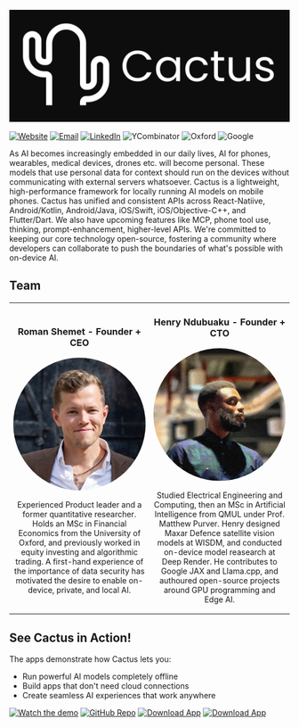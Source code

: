 ![Logo](../assets/banner.jpg)

[![Website][website-shield]][website-url]
[![Email][gmail-shield]][gmail-url]
[![LinkedIn][linkedin-shield]][linkedin-url]
![YCombinator](https://img.shields.io/badge/YCombinator-F0652F?style=for-the-badge&logo=ycombinator&logoColor=white)
![Oxford](https://img.shields.io/badge/Oxford_Seed_Fund-002147?style=for-the-badge&logo=oxford&logoColor=white)
![Google](https://img.shields.io/badge/Google_For_Startups-4285F4?style=for-the-badge&logo=google&logoColor=white)

[gmail-shield]: https://img.shields.io/badge/Gmail-red?style=for-the-badge&logo=gmail&logoColor=white
[gmail-url]: founders@cactuscompute.com

[linkedin-shield]: https://img.shields.io/badge/-LinkedIn-blue.svg?style=for-the-badge&logo=linkedin&colorB=blue
[linkedin-url]: https://www.linkedin.com/company/106281696

[discord-shield]: https://img.shields.io/badge/Discord-5865F2?style=for-the-badge&logo=discord&logoColor=white
[discord-url]: https://discord.gg/cBT6jcCF

[website-shield]: https://img.shields.io/badge/Website-black?style=for-the-badge&logo=safari&logoColor=white
[website-url]: https://cactuscompute.com

As AI becomes increasingly embedded in our daily lives, AI for phones, wearables, medical devices, drones etc. will become personal. These models that use personal data for context should run on the devices without communicating with external servers whatsoever.  Cactus is a lightweight, high-performance framework for locally running AI models on mobile phones. Cactus has unified and consistent APIs across React-Natiive, Android/Kotlin, Android/Java, iOS/Swift, iOS/Objective-C++, and Flutter/Dart. We also have upcoming features like MCP, phone tool use, thinking, prompt-enhancement, higher-level APIs. We're committed to keeping our core technology open-source, fostering a community where developers can collaborate to push the boundaries of what's possible with on-device AI.

## Team

<table>
  <tr>
    <td width="50%" align="center">
      <h3>Roman Shemet - Founder + CEO</h3>
      <img src="../assets/roman.jpeg" width="250" alt="Roman" style="border-radius: 50%; object-fit: cover;">
      <p>Experienced Product leader and a former quantitative researcher. Holds an MSc in Financial Economics from the University of Oxford, and previously worked in equity investing and algorithmic trading. A first-hand experience of the importance of data security has motivated the desire to enable on-device, private, and local AI.</p>
    </td>
    <td width="50%" align="center">
      <h3>Henry Ndubuaku - Founder + CTO</h3>
      <img src="../assets/henry.jpeg" width="250" alt="Henry" style="border-radius: 50%; object-fit: cover;">
      <p>Studied Electrical Engineering and Computing, then an MSc in Artificial Intelligence from QMUL under Prof. Matthew Purver. Henry designed Maxar Defence satellite vision models at WISDM, and conducted on-device model reasearch at Deep Render. He contributes to Google JAX and Llama.cpp, and authoured open-source projects around GPU programming and Edge AI.</p>
    </td>
  </tr>
</table>

## See Cactus in Action!

The apps demonstrate how Cactus lets you:
- Run powerful AI models completely offline
- Build apps that don't need cloud connections
- Create seamless AI experiences that work anywhere

[![Watch the demo](https://img.shields.io/badge/Watch_Demo-grey?style=for-the-badge&logo=linkedin&logoColor=white)](https://www.linkedin.com/posts/roman-shemet_take-your-vibe-coding-to-the-skies-activity-7318967198880784384-6CWm/)
[![GitHub Repo](https://img.shields.io/badge/View_Codebase-grey?style=for-the-badge&logo=github&logoColor=white)](https://github.com/cactus-compute/cactus)
[![Download App](https://img.shields.io/badge/Download_iOS_App-grey?style=for-the-badge&logo=apple&logoColor=white)](https://lnkd.in/dYGR54hn)
[![Download App](https://img.shields.io/badge/Download_Android_App-grey?style=for-the-badge&logo=android&logoColor=white)](https://lnkd.in/dYGR54hn)

